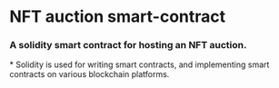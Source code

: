 # NFT auction smart-contract
### A solidity smart contract for hosting an NFT auction.

<p> * Solidity is used for writing smart contracts, and implementing smart contracts on various blockchain platforms.</p>

